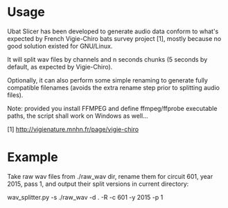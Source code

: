 Usage
=====

Ubat Slicer has been developed to generate audio data conform to what's expected by French
Vigie-Chiro bats survey project [1], mostly because no good solution existed for GNU/Linux.

It will split wav files by channels and n seconds chunks (5 seconds by default, as expected by Vigie-Chiro).

Optionally, it can also perform some simple renaming to generate fully compatible filenames (avoids the extra
rename step prior to splitting audio files).

Note: provided you install FFMPEG and define ffmpeg/ffprobe executable paths, the script shall work on Windows as well…

[1] http://vigienature.mnhn.fr/page/vigie-chiro

Example
=======

Take raw wav files from ./raw_wav dir, rename them for circuit 601, year 2015, pass 1, and output their split versions
in current directory:

   wav_splitter.py -s ./raw_wav -d . -R -c 601 -y 2015 -p 1
